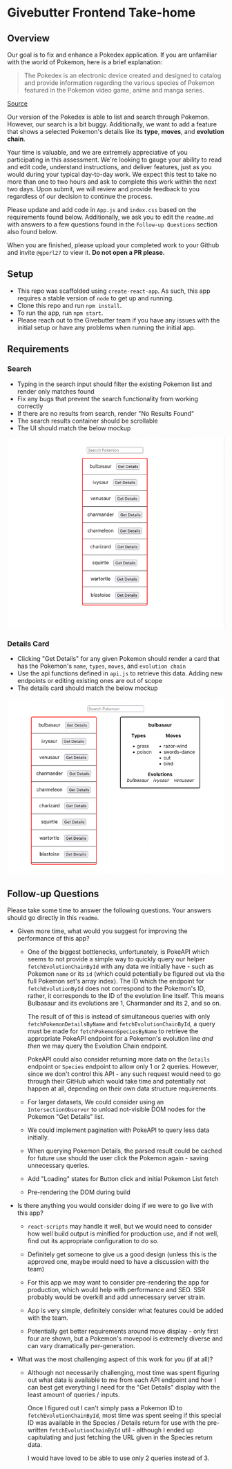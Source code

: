 # Givebutter Frontend Take-home

## Overview

Our goal is to fix and enhance a Pokedex application. If you are unfamiliar with the world of Pokemon, here is a brief explanation:

> The Pokedex is an electronic device created and designed to catalog and provide information regarding the various species of Pokemon featured in the Pokemon video game, anime and manga series.

[Source](https://pokemon.fandom.com/wiki/Pokedex)

Our version of the Pokedex is able to list and search through Pokemon. However, our search is a bit buggy. Additionally, we want to add a feature that shows a selected Pokemon's details like its **type**, **moves**, and **evolution chain**.

Your time is valuable, and we are extremely appreciative of you participating in this assessment. We're looking to gauge your ability to read and edit code, understand instructions, and deliver features, just as you would during your typical day-to-day work. We expect this test to take no more than one to two hours and ask to complete this work within the next two days. Upon submit, we will review and provide feedback to you regardless of our decision to continue the process.

Please update and add code in `App.js` and `index.css` based on the requirements found below. Additionally, we ask you to edit the `readme.md` with answers to a few questions found in the `Follow-up Questions` section also found below.

When you are finished, please upload your completed work to your Github and invite `@gperl27` to view it. **Do not open a PR please.**

## Setup

- This repo was scaffolded using `create-react-app`. As such, this app requires a stable version of `node` to get up and running.
- Clone this repo and run `npm install`.
- To run the app, run `npm start`.
- Please reach out to the Givebutter team if you have any issues with the initial setup or have any problems when running the initial app.

## Requirements

### Search
- Typing in the search input should filter the existing Pokemon list and render only matches found
- Fix any bugs that prevent the search functionality from working correctly
- If there are no results from search, render "No Results Found"
- The search results container should be scrollable
- The UI should match the below mockup

![](mockup0.png)

### Details Card

- Clicking "Get Details" for any given Pokemon should render a card that has the Pokemon's `name`, `types`, `moves`, and `evolution chain`
- Use the api functions defined in `api.js` to retrieve this data. Adding new endpoints or editing existing ones are out of scope
- The details card should match the below mockup

![](mockup1.png)

## Follow-up Questions

Please take some time to answer the following questions. Your answers should go directly in this `readme`.

- Given more time, what would you suggest for improving the performance of this app?

  - One of the biggest bottlenecks, unfortunately, is PokeAPI which seems to not provide a simple way to quickly query our helper `fetchEvolutionChainById` with any data we initially have - such as Pokemon `name` or its `id` (which could potentially be figured out via the full Pokemon set's array index). The ID which the endpoint for `fetchEvolutionById` does not correspond to the Pokemon's ID, rather, it corresponds to the ID of the evolution line itself. This means Bulbasaur and its evolutions are 1, Charmander and its 2, and so on.

    The result of of this is instead of simultaneous queries with only `fetchPokemonDetailsByName` and `fetchEvolutionChainById`, a query must be made for `fetchPokemonSpeciesByName` to retrieve the appropriate PokeAPI endpoint for a Pokemon's evolution line _and then_ we may query the Evolution Chain endpoint.

    PokeAPI could also consider returning more data on the `Details` endpoint or `Species` endpoint to allow only 1 or 2 queries. However, since we don't control this API - any such request would need to go through their GitHub which would take time and potentially not happen at all, depending on their own data structure requirements.

  - For larger datasets, We could consider using an `IntersectionObserver` to unload not-visible DOM nodes for the Pokemon "Get Details" list.

  - We could implement pagination with PokeAPI to query less data initially.

  - When querying Pokemon Details, the parsed result could be cached for future use should the user click the Pokemon again - saving unnecessary queries.

  - Add "Loading" states for Button click and initial Pokemon List fetch

  - Pre-rendering the DOM during build

- Is there anything you would consider doing if we were to go live with this app?

  - `react-scripts` may handle it well, but we would need to consider how well build output is minified for production use, and if not well, find out its appropriate configuration to do so.

  - Definitely get someone to give us a good design (unless this is the approved one, maybe would need to have a discussion with the team)

  - For this app we may want to consider pre-rendering the app for production, which would help with performance and SEO. SSR probably would be overkill and add unnecessary server strain.

  - App is very simple, definitely consider what features could be added with the team.

  - Potentially get better requirements around move display - only first four are shown, but a Pokemon's movepool is extremely diverse and can vary dramatically per-generation.

- What was the most challenging aspect of this work for you (if at all)?

  - Although not necessarily challenging, most time was spent figuring out what data is available to me from each API endpoint and how I can best get everything I need for the "Get Details" display with the least amount of queries / inputs.

     Once I figured out I can't simply pass a Pokemon ID to `fetchEvolutionChainById`, most time was spent seeing if this special ID was available in the Species / Details return for use with the pre-written `fetchEvolutionChainById` util - although I ended up capitulating and just fetching the URL given in the Species return data.

     I would have loved to be able to use only 2 queries instead of 3.
